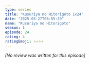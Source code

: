 ```yaml
---
type: series
title: "Kusuriya no Hitorigoto 1x24"
date: "2025-03-27T08:55:29"
name: "Kusuriya no Hitorigoto"
season: 1
episode: 24
rating: 4
ratingEmoji: ⭐️⭐️⭐️⭐️
---
```


*[No review was written for this episode]*
